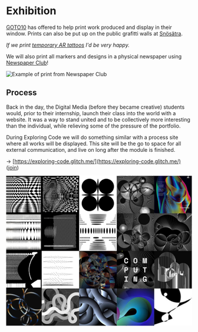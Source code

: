 # Exhibition

[GOTO10](https://www.goto10.se/) has offered to help print work produced and display in their window. Prints can also be put up on the public grafitti walls at [Snösätra](https://www.visitstockholm.com/sv/se--gora/sevardheter/snosatra-graffiti-wall-of-fame/).

_If we print_ [_temporary AR tattoos_](http://snabbkopiering.se/trycksaker/) _I'd be very happy._

We will also print all markers and designs in a physical newspaper using [Newspaper Club](https://www.newspaperclub.com/)!

![Example of print from Newspaper Club](https://i.pinimg.com/originals/df/d8/32/dfd83248851e7d93fa2058bf80a4b8fd.jpg)

## Process

Back in the day, the Digital Media \(before they became creative\) students would, prior to their internship, launch their class into the world with a website. It was a way to stand united and to be collectively more interesting than the individual, while relieving some of the pressure of the portfolio.  

During Exploring Code we will do something similar with a process site where all works will be displayed. This site will be the go to space for all external communication, and live on long after the module is finished.

→ [https://exploring-code.glitch.me/](https://exploring-code.glitch.me/) \([join](https://glitch.com/edit/#!/join/eab1b439-11ad-45cf-a2b6-d41b4de419ee)\)

![Always Be Iterating by Zach Lieberman](../.gitbook/assets/zach%20%281%29.jpg)

